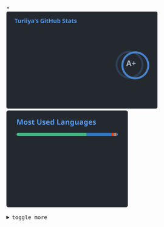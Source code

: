<samp>

<!--
Store SVG as repository assets via a weekly update action.
This prevents them from being unavailable due to readme-stats API limits and enables potential historical analysis via the commit history.
-->

\*\
<a href="https://github-readme-stats-mu-sage.vercel.app/api?username=ttytm&count_private=true&line_height=32&role=owner,collaborator&show=reviews,discussions_answered&show_icons=true&theme=github_dark_dimmed"><img width="398" alt="Profile Stats" src="assets/stats.svg"></a>
<a href="https://github-readme-stats-mu-sage.vercel.app/api/top-langs/?username=ttytm&layout=compact&role=owner,collaborator&langs_count=12&hide=nix,javascript,c%23,css,scss,html&exclude_repo=jikan,1blu-svelte-mail-setup,mail-setup-euromet,spawn,vaultage,dots,nxvim,vuexy-vuejs-admin-template,vuexy-nuxtjs-admin-template&theme=github_dark_dimmed"><img width="320" alt="Most Used Languages" src="assets/langs.svg"></a>

<details>
<summary>
  <kbd>toggle more</kbd>
</summary>

> ## About Me

> Turiiya is actually a Sanskrit name. Spending a good part of my life in an ashram is what brought it to me.
> My social - let's say Muggle-name - is Tobi.
>
> Next to being a computer nerd, I love to snowboard.
> I'm also a licensed fitness trainer and nutritionist, and have volunteered for various organizations for several years.

> **_Some side facts related to coding_**
>
> - Published first web projects in 2004, at the age of 13.
> - Around the same time, creating mods and user interfaces for games began a journey of UI and UX development.
> - Graduated in Information Technology with a focus on Multimedia Design in 2008.
> - Nowadays, it's programming across languages and doing DevOps work.
> - Worked on more than 250 projects.

> **_Some personal focus tasks_**
>
> - Keep learning _(continuing on a vicious cycle - the more you know, the more you realize that you don't know)_.
> - Work hard, but less. Add sleep, update health, make some babies.
> - More snowboarding and guitar playing.
> - Visit friends in ashram.

<sub>\*[anuraghazra/github-readme-stats](https://github.com/anuraghazra/github-readme-stats)</sub>

<sup>The analysis calculates the [global percentile](https://github-readme-stats-mu-sage.vercel.app/api?username=ttytm&rank_icon=percentile&count_private=true&line_height=32&role=owner,collaborator&show=reviews,discussions_answered&show_icons=true&theme=github_dark_dimmed) as a weighted sum of a profile's statistics (including commits, pull requests, reviews, issues, stars in published repositories, and followers), based on the cumulative distribution function of the exponential and the log-normal distributions.</sup>

</details>
</samp>
